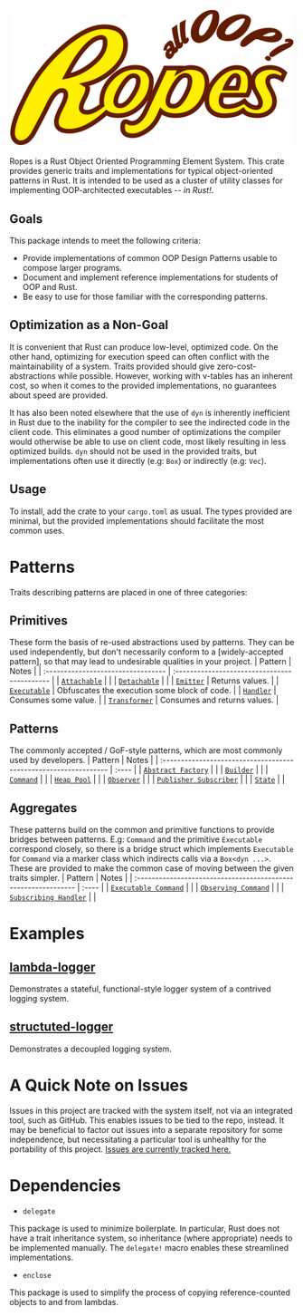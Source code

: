 ![ropes project logo](promo/Logo.svg)

Ropes is a Rust Object Oriented Programming Element System.
This crate provides generic traits and implementations for typical object-oriented patterns in Rust.
It is intended to be used as a cluster of utility classes for implementing OOP-architected executables -- *in Rust!*.

## Goals
This package intends to meet the following criteria:

- Provide implementations of common OOP Design Patterns usable to compose larger programs.
- Document and implement reference implementations for students of OOP and Rust.
- Be easy to use for those familiar with the corresponding patterns.

## Optimization as a Non-Goal
It is convenient that Rust can produce low-level, optimized code.
On the other hand, optimizing for execution speed can often conflict with the maintainability of a system.
Traits provided should give zero-cost-abstractions while possible.
However, working with v-tables has an inherent cost, so when it comes to the provided implementations, no guarantees about speed are provided.

It has also been noted elsewhere that the use of `dyn` is inherently inefficient in Rust due to the inability for the compiler to see the  indirected code in the client code.
This eliminates a good number of optimizations the compiler would otherwise be able to use on client code, most likely resulting in less optimized builds.
`dyn` should not be used in the provided traits, but implementations often use it directly (e.g: `Box`) or indirectly (e.g: `Vec`).

## Usage
To install, add the crate to your `cargo.toml` as usual.
The types provided are minimal, but the provided implementations should facilitate the most common uses.

# Patterns
Traits describing patterns are placed in one of three categories:

## Primitives
These form the basis of re-used abstractions used by patterns.
They can be used independently, but don't necessarily conform to a [widely-accepted pattern], so that may lead to undesirable qualities in your project.
| Pattern                            | Notes                                        |
| :--------------------------------- | :------------------------------------------- |
| [`Attachable`](./src/primitives/)  |                                              |
| [`Detachable`](./src/primitives/)  |                                              |
| [`Emitter`](./src/primitives/)     | Returns values.                              |
| [`Executable`](./src/primitives/)  | Obfuscates the execution some block of code. |
| [`Handler`](./src/primitives/)     | Consumes some value.                         |
| [`Transformer`](./src/primitives/) | Consumes and returns values.                 |

## Patterns
The commonly accepted / GoF-style patterns, which are most commonly used by developers.
| Pattern                                                          | Notes |
| :--------------------------------------------------------------- | :---- |
| [`Abstract Factory`](./src/patterns/abstract_factory/)           |       |
| [`Builder`](./src/patterns/builder/)                             |       |
| [`Command`](./src/patterns/command/)                             |       |
| [`Heap Pool`](./src/patterns/heap_pool/)                         |       |
| [`Observer`](./src/patterns/observer/)                           |       |
| [`Publisher Subscriber`](./src/aggregates/publisher_subscriber/) |       |
| [`State`](./src/patterns/state/)                                 |       |

## Aggregates
These patterns build on the common and primitive functions to provide bridges between patterns.
E.g: `Command` and the primitive `Executable` correspond closely, so there is a bridge struct which implements `Executable` for `Command` via a marker class which indirects calls via a `Box<dyn ...>`.
These are provided to make the common case of moving between the given traits simpler.
| Pattern                                                        | Notes |
| :------------------------------------------------------------- | :---- |
| [`Executable Command`](./src/aggregates/executable_command/)   |       |
| [`Observing Command`](./src/aggregates/observing_command/)     |       |
| [`Subscribing Handler`](./src/aggregates/subscribing_handler/) |       |

# Examples
## [lambda-logger](./examples/lambda-logger/)
Demonstrates a stateful, functional-style logger system of a contrived logging system.

## [structuted-logger](./examples/structured-logger/)
Demonstrates a decoupled logging system.

# A Quick Note on Issues
Issues in this project are tracked with the system itself, not via an integrated tool, such as GitHub.
This enables issues to be tied to the repo, instead.
It may be beneficial to factor out issues into a separate repository for some independence, but necessitating a particular tool is unhealthy for the portability of this project.
[Issues are currently tracked here.](./issues.md)

# Dependencies
- `delegate`

This package is used to minimize boilerplate.
In particular, Rust does not have a trait inheritance system, so inheritance (where appropriate) needs to be implemented manually.
The `delegate!` macro enables these streamlined implementations.

- `enclose`

This package is used to simplify the process of copying reference-counted objects to and from lambdas.
